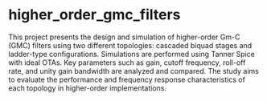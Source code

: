 # higher_order_gmc_filters
This project presents the design and simulation of higher-order Gm-C (GMC) filters using two different topologies: cascaded biquad stages and ladder-type configurations. Simulations are performed using Tanner Spice with ideal OTAs. Key parameters such as gain, cutoff frequency, roll-off rate, and unity gain bandwidth are analyzed and compared. The study aims to evaluate the performance and frequency response characteristics of each topology in higher-order implementations.
